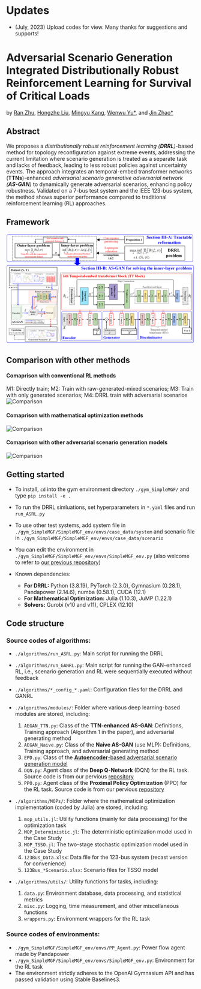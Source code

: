 # Updates

- (July, 2023) Upload codes for view. Many thanks for suggestions and supports!


# Adversarial Scenario Generation Integrated Distributionally Robust Reinforcement Learning for Survival of Critical Loads
by [Ran Zhu](https://scholar.google.com/citations?hl=zh-CN&user=ETHzl_0AAAAJ), [Hongzhe Liu](https://scholar.google.com/citations?hl=zh-CN&user=M6fT730AAAAJ), [Mingyu Kang](https://scholar.google.com/citations?hl=zh-CN&user=2CGxd5sAAAAJ), [Wenwu Yu*](https://scholar.google.com/citations?hl=zh-CN&user=I7XxngUAAAAJ), and [Jin Zhao*](https://scholar.google.com/citations?hl=zh-CN&user=vV68wh8AAAAJ)

## Abstract
We proposes a *distributionally robust reinforcement learning (**DRRL**)*-based method for topology reconfiguration against extreme events, addressing the current limitation where scenario generation is treated as a separate task and lacks of feedback, leading to less robust policies against uncertainty events. The approach integrates an temporal-embed transformer networks (**TTNs**)-enhanced *adversarial scenario generative adversarial network (**AS-GAN**)* to dynamically generate adversarial scenarios, enhancing policy robustness. Validated on a 7-bus test system and the IEEE 123-bus system, the method shows superior performance compared to traditional reinforcement learning (RL) approaches.

## Framework
![Implementation Approach](/pics/AEGAN.png)

## Comparison with other methods
#### Comaprison with conventional RL methods
M1: Directly train; M2: Train with raw-generated-mixed scenarios; M3: Train with only generated scenarios; M4: DRRL train with adversarial scenarios
![Comparison](/pics/Perforances.png)
#### Comaprison with mathematical optimization methods
![Comparison](/pics/Perforances2.png)
#### Comaprison with other adversarial scenario generation models
![Comparison](/pics/Perforances3.png)

## Getting started
- To install, `cd` into the gym environment directory `./gym_SimpleMGF/` and type `pip install -e .`

- To run the DRRL simluations, set hyperparameters in `*.yaml` files and run `run_ASRL.py`

- To use other test systems, add system file in `./gym_SimpleMGF/SimpleMGF_env/envs/case_data/system` and scenario file in `./gym_SimpleMGF/SimpleMGF_env/envs/case_data/scenario`

- You can edit the environment in `./gym_SimpleMGF/SimpleMGF_env/envs/SimpleMGF_env.py` (also welcome to refer to [our previous repository](\https://github.com/RanZhu1989/IL_Self_Healing))

- Known dependencies: 
  - **For DRRL:** Python (3.8.19), PyTorch (2.3.0), Gymnasium (0.28.1), Pandapower (2.14.6), numba (0.58.1), CUDA (12.1)
  - **For Mathematical Optimization:** Julia (1.10.3), JuMP (1.22.1)
  - **Solvers:** Gurobi (v10 and v11), CPLEX (12.10)

## Code structure
### Source codes of algorithms:
- `./algorithms/run_ASRL.py`: Main script for running the DRRL
- `./algorithms/run_GANRL.py`: Main script for running the GAN-enhanced RL, i.e., scenario generation and RL were sequentially executed without feedback
- `./algorithms/*_config_*.yaml`: Configuration files for the DRRL and GANRL
- `./algorithms/modules/`: Folder where various deep learning-based modules are stored, including:
  1) `AEGAN_TTN.py`: Class of the **TTN-enhanced AS-GAN**: Definitions, Training approach (Algorithm 1 in the paper), and adversarial generating method
  2) `AEGAN_Naive.py`: Class of the **Naive AS-GAN** (use MLP): Definitions, Training approach, and adversarial generating method
  3) `EPD.py`: Class of the [**Autoencoder**-based adversarial scenario generation model](\https://github.com/irom-lab/DRAGEN)
  4) `DQN.py`: Agent class of the **Deep Q-Network** (DQN) for the RL task. Source code is from our pervious [repository](\https://github.com/RanZhu1989/RL_PlayGround)
  5) `PPO.py`: Agent class of the **Proximal Policy Optimization** (PPO) for the RL task. Source code is from our pervious [repository](\https://github.com/RanZhu1989/RL_PlayGround)

- `./algorithms/MOPs/`: Folder where the mathematical optimization implementation (coded by Julia) are stored, including:
  1) `mop_utils.jl`: Utility functions (mainly for data processing) for the optimization task
  2) `MOP_Deterministic.jl`: The deterministic optimization model used in the Case Study
  3) `MOP_TSSO.jl`: The two-stage stochastic optimization model used in the Case Study
  4) `123Bus_Data.xlsx`: Data file for the 123-bus system (recast version for convenience)
  5) `123Bus_*Scenario.xlsx`: Scenario files for TSSO model
- `./algorithms/utils/`: Utility functions for tasks, including:
  1) `data.py`: Environment database, data processing, and statistical metrics
  2) `misc.py`: Logging, time measurement, and other miscellaneous functions
  3) `wrappers.py`: Environment wrappers for the RL task
### Source codes of environments:
- `./gym_SimpleMGF/SimpleMGF_env/envs/PP_Agent.py`: Power flow agent made by Pandapower
- `./gym_SimpleMGF/SimpleMGF_env/envs/SimpleMGF_env.py`: Environment for the RL task
- The environment strictly adheres to the OpenAI Gymnasium API and has passed validation using Stable Baselines3.